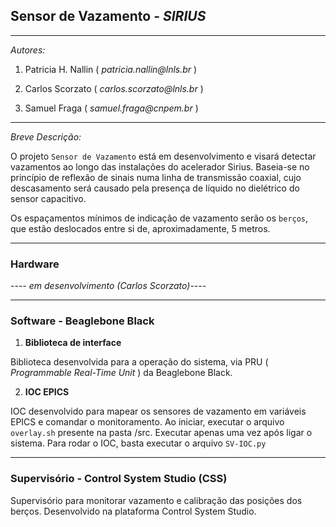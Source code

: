 ## Sensor de Vazamento - _SIRIUS_
___

_Autores:_

1. Patricia H. Nallin ( _patricia.nallin@lnls.br_ )

2. Carlos Scorzato ( _carlos.scorzato@lnls.br_ )

3. Samuel Fraga ( _samuel.fraga@cnpem.br_ )

_____
_Breve Descrição:_

O projeto `Sensor de Vazamento` está em desenvolvimento e visará detectar vazamentos ao longo das instalações do acelerador Sirius.
Baseia-se no princípio de reflexão de sinais numa linha de transmissão coaxial, cujo descasamento será causado pela presença de líquido no dielétrico do sensor capacitivo.

Os espaçamentos mínimos de indicação de vazamento serão os `berços`, que estão deslocados entre si de, aproximadamente, 5 metros.


_____


### Hardware

_---- em desenvolvimento (Carlos Scorzato)----_

_____



### Software - Beaglebone Black

1. __Biblioteca de interface__

Biblioteca desenvolvida para a operação do sistema, via PRU ( _Programmable Real-Time Unit_ ) da Beaglebone Black.




2. __IOC EPICS__

IOC desenvolvido para mapear os sensores de vazamento em variáveis EPICS e comandar o monitoramento.
Ao iniciar, executar o arquivo `overlay.sh` presente na pasta /src. Executar apenas uma vez após ligar o sistema.
Para rodar o IOC, basta executar o arquivo `SV-IOC.py`
_____




### Supervisório - Control System Studio (CSS)

Supervisório para monitorar vazamento e calibração das posições dos berços.
Desenvolvido na plataforma Control System Studio.
